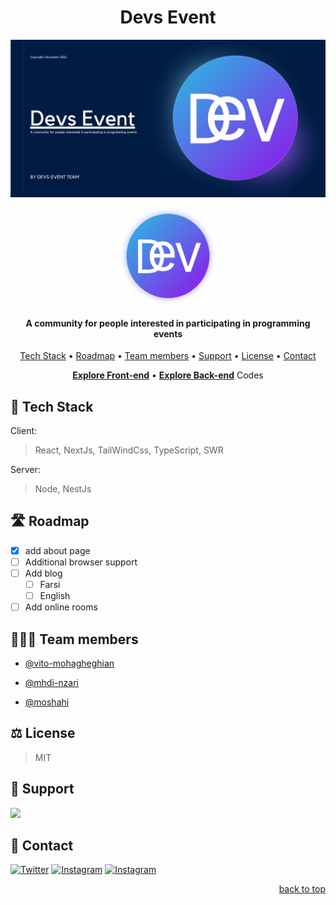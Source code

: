 <h1 align="center" id="devs-event">
  Devs Event
</h1>

<img src="1.png" alt="A community for people interested in participating in programming events">



<div align="center">
<br/>
<a href="https://github.com/othneildrew/Best-README-Template">
<img src="logo.svg" alt="Logo" width="150" height="150">
</a>
<h4 align="center">A community for people interested in participating in programming events</h4>
<p align="center">
  <a href="#tech-stack">Tech Stack</a> •
  <a href="#roadmap">Roadmap</a> •
  <a href="#team-members">Team members</a> •
  <a href="#support">Support</a> •
  <a href="#license">License</a> •
  <a href="#contact">Contact</a>
</p>
<a href="https://github.com/othneildrew/Best-README-Template"><strong>Explore Front-end</strong></a> •
<a href="https://github.com/othneildrew/Best-README-Template"><strong>Explore Back-end</strong></a> Codes
</div>

<h2 id="tech-stack">
🤖 Tech Stack
</h2>

Client:

> React, NextJs, TailWindCss, TypeScript, SWR

Server: 

> Node, NestJs

<h2 id="roadmap">
🛣️ Roadmap
</h2>

- [x] add about page
- [ ] Additional browser support
- [ ] Add blog
    - [ ] Farsi
    - [ ] English
- [ ] Add online rooms

<h2 id="team-members">
👨🏻‍💻 Team members
</h2>

- [@vito-mohagheghian](https://www.github.com/vito-mohagheghian)

- [@mhdi-nzari](https://www.github.com/mhdi-nzari)

- [@moshahi](https://www.github.com/moshahi)

<h2 id="license">
⚖️ License
</h2>

> MIT

<h2 id="support">
💸 Support
</h2>

<a href="https://coffeebede.ir/buycoffee/vitovito">
<img src="https://img.shields.io/badge/buy_me_a_coffee-292929?&style=for-the-badge&logo=buy-me-a-coffee&logoColor=white" />
</a>

<h2 id="contact">
🦜 Contact
</h2>

<a href="https://twitter.com/hereisvito" target="_blank"><img alt="Twitter" src="https://img.shields.io/badge/twitter-292929.svg?&style=for-the-badge&logo=twitter&logoColor=white" /></a>   <a href="https://www.instagram.com/vito.mohagheghian/" target="_blank"><img alt="Instagram" src="https://img.shields.io/badge/Instargam-292929?&style=for-the-badge&logo=instagram&logoColor=white" /></a> <a href="https://www.instagram.com/vito.mohagheghian/" target="_blank"><img alt="Instagram" src="https://img.shields.io/badge/Email-292929?&style=for-the-badge&logo=gmail&logoColor=white" /></a>

<p align="right"><a href="#devs-event">back to top</a></p>

